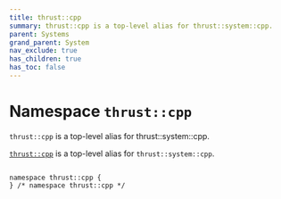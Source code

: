 ```yaml
---
title: thrust::cpp
summary: thrust::cpp is a top-level alias for thrust::system::cpp. 
parent: Systems
grand_parent: System
nav_exclude: true
has_children: true
has_toc: false
---
```


# Namespace `thrust::cpp`

<code>thrust::cpp</code> is a top-level alias for thrust::system::cpp. 

<code><a href="/api/namespaces/namespacethrust_1_1cpp.html">thrust::cpp</a></code> is a top-level alias for <code>thrust::system::cpp</code>. 

<code class="doxybook">
<span>namespace thrust::cpp {</span>
<span>} /* namespace thrust::cpp */</span>
</code>

